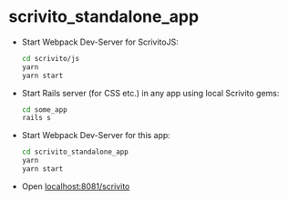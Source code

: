 # scrivito_standalone_app

* Start Webpack Dev-Server for ScrivitoJS:
  ```bash
  cd scrivito/js
  yarn
  yarn start
  ```
* Start Rails server (for CSS etc.) in any app using local Scrivito gems:
  ```bash
  cd some_app
  rails s
  ```
* Start Webpack Dev-Server for this app:
  ```bash
  cd scrivito_standalone_app
  yarn
  yarn start
  ```
* Open [localhost:8081/scrivito](http://localhost:8081/scrivito)
